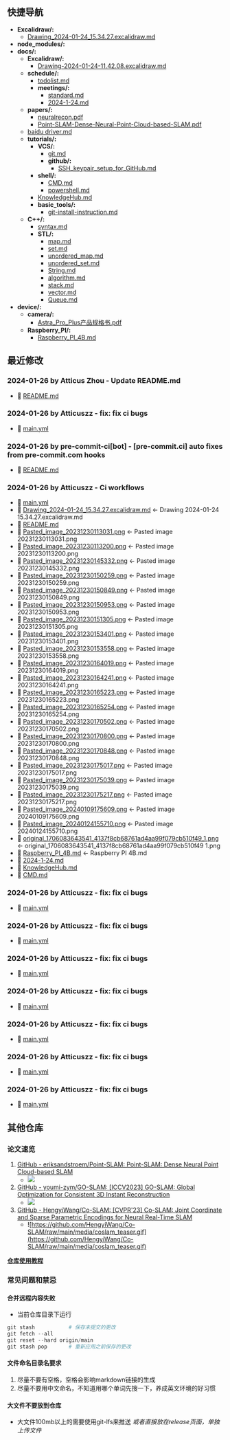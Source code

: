 ## 快捷导航
- **Excalidraw/:**
  - [Drawing_2024-01-24_15.34.27.excalidraw.md](Excalidraw/Drawing_2024-01-24_15.34.27.excalidraw.md)
- **node_modules/:**
- **docs/:**
  - **Excalidraw/:**
    - [Drawing-2024-01-24-11.42.08.excalidraw.md](docs/Excalidraw/Drawing-2024-01-24-11.42.08.excalidraw.md)
  - **schedule/:**
    - [todolist.md](docs/schedule/todolist.md)
    - **meetings/:**
      - [standard.md](docs/schedule/meetings/standard.md)
      - [2024-1-24.md](docs/schedule/meetings/2024-1-24.md)
  - **papers/:**
    - [neuralrecon.pdf](docs/papers/neuralrecon.pdf)
    - [Point-SLAM-Dense-Neural-Point-Cloud-based-SLAM.pdf](docs/papers/Point-SLAM-Dense-Neural-Point-Cloud-based-SLAM.pdf)
  - [baidu driver.md](docs/baidu_driver.md)
  - **tutorials/:**
    - **VCS/:**
      - [git.md](docs/tutorials/VCS/git.md)
      - **github/:**
        - [SSH_keypair_setup_for_GitHub.md](docs/tutorials/VCS/github/SSH_keypair_setup_for_GitHub.md)
    - **shell/:**
      - [CMD.md](docs/tutorials/shell/CMD.md)
      - [powershell.md](docs/tutorials/shell/powershell.md)
    - [KnowledgeHub.md](docs/tutorials/KnowledgeHub.md)
    - **basic_tools/:**
      - [git-install-instruction.md](docs/tutorials/basic_tools/git-install-instruction.md)
  - **C++/:**
    - [syntax.md](docs/C++/syntax.md)
    - **STL/:**
      - [map.md](docs/C++/STL/map.md)
      - [set.md](docs/C++/STL/set.md)
      - [unordered_map.md](docs/C++/STL/unordered_map.md)
      - [unordered_set.md](docs/C++/STL/unordered_set.md)
      - [String.md](docs/C++/STL/String.md)
      - [algorithm.md](docs/C++/STL/algorithm.md)
      - [stack.md](docs/C++/STL/stack.md)
      - [vector.md](docs/C++/STL/vector.md)
      - [Queue.md](docs/C++/STL/Queue.md)
- **device/:**
  - **camera/:**
    - [Astra_Pro_Plus产品规格书.pdf](device/camera/Astra_Pro_Plus产品规格书.pdf)
  - **Raspberry_PI/:**
    - [Raspberry_PI_4B.md](device/Raspberry_PI/Raspberry_PI_4B.md)
## 最近修改
### 2024-01-26 by Atticus Zhou - Update README.md
- 🔨 [README.md](README.md)
### 2024-01-26 by Atticuszz - fix: fix ci bugs
- 🔨 [main.yml](.github/workflows/main.yml)
### 2024-01-26 by pre-commit-ci[bot] - [pre-commit.ci] auto fixes from pre-commit.com hooks
- 🔨 [README.md](README.md)
### 2024-01-26 by Atticuszz - Ci workflows
- 🔨 [main.yml](.github/workflows/main.yml)
- 🚚 [Drawing_2024-01-24_15.34.27.excalidraw.md](Excalidraw/Drawing_2024-01-24_15.34.27.excalidraw.md) <- Drawing 2024-01-24 15.34.27.excalidraw.md
- 🔨 [README.md](README.md)
- 🚚 [Pasted_image_20231230113031.png](assets/Pasted_image_20231230113031.png) <- Pasted image 20231230113031.png
- 🚚 [Pasted_image_20231230113200.png](assets/Pasted_image_20231230113200.png) <- Pasted image 20231230113200.png
- 🚚 [Pasted_image_20231230145332.png](assets/Pasted_image_20231230145332.png) <- Pasted image 20231230145332.png
- 🚚 [Pasted_image_20231230150259.png](assets/Pasted_image_20231230150259.png) <- Pasted image 20231230150259.png
- 🚚 [Pasted_image_20231230150849.png](assets/Pasted_image_20231230150849.png) <- Pasted image 20231230150849.png
- 🚚 [Pasted_image_20231230150953.png](assets/Pasted_image_20231230150953.png) <- Pasted image 20231230150953.png
- 🚚 [Pasted_image_20231230151305.png](assets/Pasted_image_20231230151305.png) <- Pasted image 20231230151305.png
- 🚚 [Pasted_image_20231230153401.png](assets/Pasted_image_20231230153401.png) <- Pasted image 20231230153401.png
- 🚚 [Pasted_image_20231230153558.png](assets/Pasted_image_20231230153558.png) <- Pasted image 20231230153558.png
- 🚚 [Pasted_image_20231230164019.png](assets/Pasted_image_20231230164019.png) <- Pasted image 20231230164019.png
- 🚚 [Pasted_image_20231230164241.png](assets/Pasted_image_20231230164241.png) <- Pasted image 20231230164241.png
- 🚚 [Pasted_image_20231230165223.png](assets/Pasted_image_20231230165223.png) <- Pasted image 20231230165223.png
- 🚚 [Pasted_image_20231230165254.png](assets/Pasted_image_20231230165254.png) <- Pasted image 20231230165254.png
- 🚚 [Pasted_image_20231230170502.png](assets/Pasted_image_20231230170502.png) <- Pasted image 20231230170502.png
- 🚚 [Pasted_image_20231230170800.png](assets/Pasted_image_20231230170800.png) <- Pasted image 20231230170800.png
- 🚚 [Pasted_image_20231230170848.png](assets/Pasted_image_20231230170848.png) <- Pasted image 20231230170848.png
- 🚚 [Pasted_image_20231230175017.png](assets/Pasted_image_20231230175017.png) <- Pasted image 20231230175017.png
- 🚚 [Pasted_image_20231230175039.png](assets/Pasted_image_20231230175039.png) <- Pasted image 20231230175039.png
- 🚚 [Pasted_image_20231230175217.png](assets/Pasted_image_20231230175217.png) <- Pasted image 20231230175217.png
- 🚚 [Pasted_image_20240109175609.png](assets/Pasted_image_20240109175609.png) <- Pasted image 20240109175609.png
- 🚚 [Pasted_image_20240124155710.png](assets/Pasted_image_20240124155710.png) <- Pasted image 20240124155710.png
- 🚚 [original_1706083643541_4137f8cb68761ad4aa99f079cb510f49_1.png](assets/original_1706083643541_4137f8cb68761ad4aa99f079cb510f49_1.png) <- original_1706083643541_4137f8cb68761ad4aa99f079cb510f49 1.png
- 🚚 [Raspberry_PI_4B.md](device/Raspberry_PI/Raspberry_PI_4B.md) <- Raspberry PI 4B.md
- 🔨 [2024-1-24.md](docs/schedule/meetings/2024-1-24.md)
- 🔨 [KnowledgeHub.md](docs/tutorials/KnowledgeHub.md)
- 🔨 [CMD.md](docs/tutorials/shell/CMD.md)
### 2024-01-26 by Atticuszz - fix: fix ci bugs
- 🔨 [main.yml](.github/workflows/main.yml)
### 2024-01-26 by Atticuszz - fix: fix ci bugs
- 🔨 [main.yml](.github/workflows/main.yml)
### 2024-01-26 by Atticuszz - fix: fix ci bugs
- 🔨 [main.yml](.github/workflows/main.yml)
### 2024-01-26 by Atticuszz - fix: fix ci bugs
- 🔨 [main.yml](.github/workflows/main.yml)
### 2024-01-26 by Atticuszz - fix: fix ci bugs
- 🔨 [main.yml](.github/workflows/main.yml)
### 2024-01-26 by Atticuszz - fix: fix ci bugs
- 🔨 [main.yml](.github/workflows/main.yml)
### 2024-01-26 by Atticuszz - fix: fix ci bugs
- 🔨 [main.yml](.github/workflows/main.yml)
## 其他仓库

### 论文速览

1. [GitHub - eriksandstroem/Point-SLAM: Point-SLAM: Dense Neural Point Cloud-based SLAM](https://github.com/eriksandstroem/Point-SLAM)
   - ![](https://github.com/eriksandstroem/Point-SLAM/raw/main/media/office_4.gif)
2. [GitHub - youmi-zym/GO-SLAM: [ICCV2023] GO-SLAM: Global Optimization for Consistent 3D Instant Reconstruction](https://github.com/youmi-zym/GO-SLAM)
   - ![](https://github.com/youmi-zym/GO-SLAM/raw/main/images/comparison.png)
3. [GitHub - HengyiWang/Co-SLAM: [CVPR'23] Co-SLAM: Joint Coordinate and Sparse Parametric Encodings for Neural Real-Time SLAM](https://github.com/HengyiWang/Co-SLAM)
   - ![https://github.com/HengyiWang/Co-SLAM/raw/main/media/coslam_teaser.gif](https://github.com/HengyiWang/Co-SLAM/raw/main/media/coslam_teaser.gif)

**[仓库使用教程](docs/tutorials/KnowledgeHub.md)**

### 常见问题和禁忌

#### 合并远程内容失败

- 当前仓库目录下运行

```PowerShell
git stash           # 保存未提交的更改
git fetch --all
git reset --hard origin/main
git stash pop       # 重新应用之前保存的更改
```

#### 文件命名目录名要求

1. 尽量不要有空格，空格会影响markdown链接的生成
2. 尽量不要用中文命名，不知道用哪个单词先搜一下，养成英文环境的好习惯

#### 大文件不要放到仓库

- 大文件100mb以上的需要使用git-lfs来推送 _或者直接放在release页面，单独上传文件_
